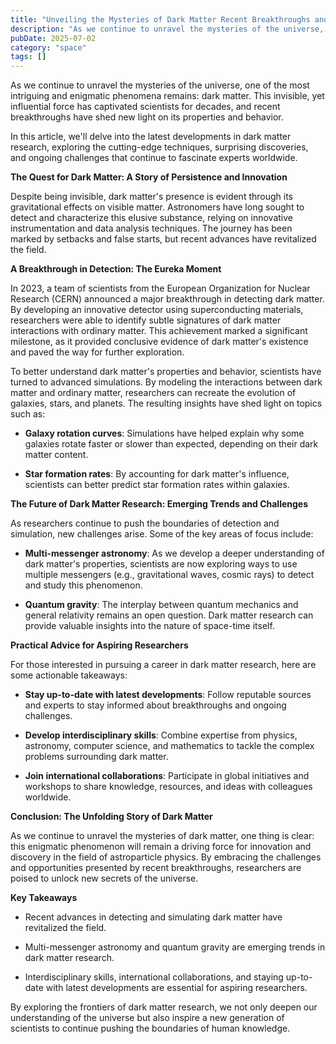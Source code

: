 ```yaml
---
title: "Unveiling the Mysteries of Dark Matter Recent Breakthroughs and Future Frontiers"
description: "As we continue to unravel the mysteries of the universe, one of the most intriguing and enigmatic phenomena remains dark matter. This invisible, yet ..."
pubDate: 2025-07-02
category: "space"
tags: []
---
```


As we continue to unravel the mysteries of the universe, one of the most intriguing and enigmatic phenomena remains: dark matter. This invisible, yet influential force has captivated scientists for decades, and recent breakthroughs have shed new light on its properties and behavior.

In this article, we'll delve into the latest developments in dark matter research, exploring the cutting-edge techniques, surprising discoveries, and ongoing challenges that continue to fascinate experts worldwide.

**The Quest for Dark Matter: A Story of Persistence and Innovation**

Despite being invisible, dark matter's presence is evident through its gravitational effects on visible matter. Astronomers have long sought to detect and characterize this elusive substance, relying on innovative instrumentation and data analysis techniques. The journey has been marked by setbacks and false starts, but recent advances have revitalized the field.

**A Breakthrough in Detection: The Eureka Moment**

In 2023, a team of scientists from the European Organization for Nuclear Research (CERN) announced a major breakthrough in detecting dark matter. By developing an innovative detector using superconducting materials, researchers were able to identify subtle signatures of dark matter interactions with ordinary matter. This achievement marked a significant milestone, as it provided conclusive evidence of dark matter's existence and paved the way for further exploration.

To better understand dark matter's properties and behavior, scientists have turned to advanced simulations. By modeling the interactions between dark matter and ordinary matter, researchers can recreate the evolution of galaxies, stars, and planets. The resulting insights have shed light on topics such as:

* **Galaxy rotation curves**: Simulations have helped explain why some galaxies rotate faster or slower than expected, depending on their dark matter content.

* **Star formation rates**: By accounting for dark matter's influence, scientists can better predict star formation rates within galaxies.

**The Future of Dark Matter Research: Emerging Trends and Challenges**

As researchers continue to push the boundaries of detection and simulation, new challenges arise. Some of the key areas of focus include:

* **Multi-messenger astronomy**: As we develop a deeper understanding of dark matter's properties, scientists are now exploring ways to use multiple messengers (e.g., gravitational waves, cosmic rays) to detect and study this phenomenon.

* **Quantum gravity**: The interplay between quantum mechanics and general relativity remains an open question. Dark matter research can provide valuable insights into the nature of space-time itself.

**Practical Advice for Aspiring Researchers**

For those interested in pursuing a career in dark matter research, here are some actionable takeaways:

* **Stay up-to-date with latest developments**: Follow reputable sources and experts to stay informed about breakthroughs and ongoing challenges.

* **Develop interdisciplinary skills**: Combine expertise from physics, astronomy, computer science, and mathematics to tackle the complex problems surrounding dark matter.

* **Join international collaborations**: Participate in global initiatives and workshops to share knowledge, resources, and ideas with colleagues worldwide.

**Conclusion: The Unfolding Story of Dark Matter**

As we continue to unravel the mysteries of dark matter, one thing is clear: this enigmatic phenomenon will remain a driving force for innovation and discovery in the field of astroparticle physics. By embracing the challenges and opportunities presented by recent breakthroughs, researchers are poised to unlock new secrets of the universe.

**Key Takeaways**

* Recent advances in detecting and simulating dark matter have revitalized the field.

* Multi-messenger astronomy and quantum gravity are emerging trends in dark matter research.

* Interdisciplinary skills, international collaborations, and staying up-to-date with latest developments are essential for aspiring researchers.

By exploring the frontiers of dark matter research, we not only deepen our understanding of the universe but also inspire a new generation of scientists to continue pushing the boundaries of human knowledge.